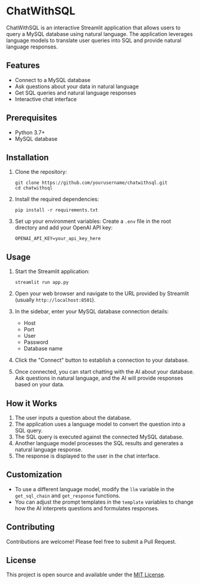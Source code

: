 # ChatWithSQL

ChatWithSQL is an interactive Streamlit application that allows users to query a MySQL database using natural language. The application leverages language models to translate user queries into SQL and provide natural language responses.

## Features

- Connect to a MySQL database
- Ask questions about your data in natural language
- Get SQL queries and natural language responses
- Interactive chat interface

## Prerequisites

- Python 3.7+
- MySQL database

## Installation

1. Clone the repository:
   ```
   git clone https://github.com/yourusername/chatwithsql.git
   cd chatwithsql
   ```

2. Install the required dependencies:
   ```
   pip install -r requirements.txt
   ```

3. Set up your environment variables:
   Create a `.env` file in the root directory and add your OpenAI API key:
   ```
   OPENAI_API_KEY=your_api_key_here
   ```

## Usage

1. Start the Streamlit application:
   ```
   streamlit run app.py
   ```

2. Open your web browser and navigate to the URL provided by Streamlit (usually `http://localhost:8501`).

3. In the sidebar, enter your MySQL database connection details:
   - Host
   - Port
   - User
   - Password
   - Database name

4. Click the "Connect" button to establish a connection to your database.

5. Once connected, you can start chatting with the AI about your database. Ask questions in natural language, and the AI will provide responses based on your data.

## How it Works

1. The user inputs a question about the database.
2. The application uses a language model to convert the question into a SQL query.
3. The SQL query is executed against the connected MySQL database.
4. Another language model processes the SQL results and generates a natural language response.
5. The response is displayed to the user in the chat interface.

## Customization

- To use a different language model, modify the `llm` variable in the `get_sql_chain` and `get_response` functions.
- You can adjust the prompt templates in the `template` variables to change how the AI interprets questions and formulates responses.

## Contributing

Contributions are welcome! Please feel free to submit a Pull Request.

## License

This project is open source and available under the [MIT License](LICENSE).
